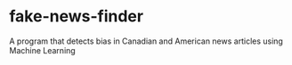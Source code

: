 # fake-news-finder

A program that detects bias in Canadian and American news articles using Machine Learning
